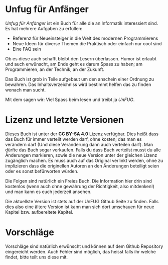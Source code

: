 # Unfug für Anfänger

*Unfug für Anfänger* ist ein Buch für alle die an Informatik interessiert sind.
Es hat mehrere Aufgaben zu erfüllen:

- Referenz für Neueinsteiger in die Welt des modernen Programmierens
- Neue Ideen für diverse Themen die Praktisch oder einfach nur cool sind
- Eine FAQ sein

Ob es diese auch schafft bleibt den Lesern überlassen. Humor ist erlaubt und
auch erwünscht, am Ende geht es darum Spass zu haben; am Programmieren, an der
Technik, an der Zukunft.

Das Buch ist grob in Teile aufgebaut um den anschein einer Ordnung zu bewahren.
Das Inhaltsverzeichniss wird bestimmt helfen das zu finden wonach man sucht.

Mit dem sagen wir: Viel Spass beim lesen und treibt ja _UnFUG_.

# Lizenz und letzte Versionen

Dieses Buch ist unter der **CC BY-SA 4.0** Lizenz verfügbar. Dies heißt dass das
Buch für immer verteilt werden darf, ohne kosten; das man es verändern darf (Und
diese Veränderung dann auch verteilen darf). Man dürfte das Buch sogar
verkaufen.  Falls du dass Buch verteilst musst du alle Änderungen markieren,
sowie die neue Version unter der gleichen Lizenz zugänglich machen. Es muss auch
auf das Original verlinkt werden, ohne zu implizieren dass die originellen
Autoren an den Änderungen beteiligt seien oder es sonst befürworten würden.

Die Folgen sind natürlich ein Freies Buch. Die Information hier drin sind
kostenlos (wenn auch ohne gewährung der Richtigkeit, also mitdenken!) und man
kann es euch jederzeit ansehen.

Die aktuellste Version ist stets auf der UnFUG Github Seite zu finden. Falls
dies also eine ältere Version ist kann man sich dort umschauen für neue Kapitel
bzw. aufbereitete Kapitel.

# Vorschläge

Vorschläge sind natürlich erwünscht und können auf dem Github Repository
eingereicht werden. Auch Fehler sind möglich, das heisst falls ihr welche
findet, bitte teilt uns diese mit.
